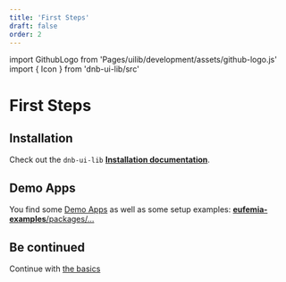 ```yaml
---
title: 'First Steps'
draft: false
order: 2
---
```


import GithubLogo from 'Pages/uilib/development/assets/github-logo.js'
import { Icon } from 'dnb-ui-lib/src'

# First Steps

## Installation

Check out the `dnb-ui-lib` **[Installation documentation](/uilib/usage/#installation)**.

## Demo Apps

You find some [Demo Apps](/uilib/getting-started/demos) as well as some setup examples: [<Icon icon={GithubLogo} size="default" /> **eufemia-examples**/packages/...](https://github.com/dnbexperience/eufemia-examples/tree/master/packages)

## Be continued

Continue with [the basics](/uilib/usage/first-steps/the-basics)
